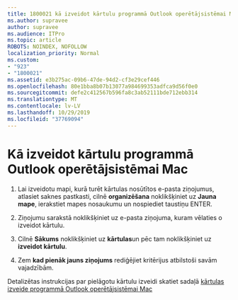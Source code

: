 ```yaml
---
title: 1800021 kā izveidot kārtulu programmā Outlook operētājsistēmai Mac
ms.author: supravee
author: supravee
ms.audience: ITPro
ms.topic: article
ROBOTS: NOINDEX, NOFOLLOW
localization_priority: Normal
ms.custom:
- "923"
- "1800021"
ms.assetid: e3b275ac-09b6-47de-94d2-cf3e29cef446
ms.openlocfilehash: 80e1bba8b07b13077a984699353adfca9d56f0e0
ms.sourcegitcommit: defe2c412567b596fa8c3ab52111bde712ebb314
ms.translationtype: MT
ms.contentlocale: lv-LV
ms.lasthandoff: 10/29/2019
ms.locfileid: "37769094"
---
```

# <a name="how-to-create-a-rule-in-outlook-for-mac"></a>Kā izveidot kārtulu programmā Outlook operētājsistēmai Mac

1. Lai izveidotu mapi, kurā turēt kārtulas nosūtītos e-pasta ziņojumus, atlasiet saknes pastkasti, cilnē **organizēšana** noklikšķiniet uz **Jauna mape**, ierakstiet mapes nosaukumu un nospiediet taustiņu ENTER.

2. Ziņojumu sarakstā noklikšķiniet uz e-pasta ziņojuma, kuram vēlaties o izveidot kārtulu.

3. Cilnē **Sākums** noklikšķiniet uz **kārtulas**un pēc tam noklikšķiniet uz **izveidot kārtulu**.

4. Zem **kad pienāk jauns ziņojums** rediģējiet kritērijus atbilstoši savām vajadzībām. 

Detalizētas instrukcijas par pielāgotu kārtulu izveidi skatiet sadaļā [kārtulas izveide programmā Outlook operētājsistēmai Mac](https://aka.ms/AA1uy0v)
  